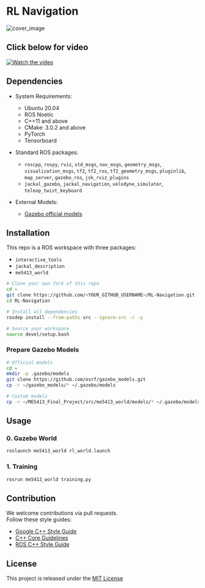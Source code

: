 # RL Navigation

![cover_image](src/me5413_world/media/gz_world.png)

## Click below for video
[![Watch the video](media/thumbnail.png)](https://www.youtube.com/watch?v=4XAWQVB_mV8)

## Dependencies

* System Requirements:
  * Ubuntu 20.04
  * ROS Noetic
  * C++11 and above
  * CMake: 3.0.2 and above
  * PyTorch
  * Tensorboard
  
* Standard ROS packages:
  * `roscpp`, `rospy`, `rviz`, `std_msgs`, `nav_msgs`, `geometry_msgs`, `visualization_msgs`, `tf2`, `tf2_ros`, `tf2_geometry_msgs`, `pluginlib`, `map_server`, `gazebo_ros`, `jsk_rviz_plugins`
  * `jackal_gazebo`, `jackal_navigation`, `velodyne_simulator`, `teleop_twist_keyboard`
* External Models:
  * [Gazebo official models](https://github.com/osrf/gazebo_models)


## Installation

This repo is a ROS workspace with three packages:

- `interactive_tools`
- `jackal_description`
- `me5413_world`

```bash
# Clone your own fork of this repo
cd ~
git clone https://github.com/<YOUR_GITHUB_USERNAME>/RL-Navigation.git
cd RL-Navigation

# Install all dependencies
rosdep install --from-paths src --ignore-src -r -y

# Source your workspace
source devel/setup.bash
```


### Prepare Gazebo Models

```bash
# Official models
cd ~
mkdir -p .gazebo/models
git clone https://github.com/osrf/gazebo_models.git
cp -r ~/gazebo_models/* ~/.gazebo/models

# Custom models
cp -r ~/ME5413_Final_Project/src/me5413_world/models/* ~/.gazebo/models
```

## Usage

### 0. Gazebo World

```bash
roslaunch me5413_world rl_world.launch
```

### 1. Training

```bash
rosrun me5413_world training.py
```



## Contribution

We welcome contributions via pull requests.  
Follow these style guides:

- [Google C++ Style Guide](https://google.github.io/styleguide/cppguide.html)
- [C++ Core Guidelines](https://isocpp.github.io/CppCoreGuidelines/CppCoreGuidelines#main)
- [ROS C++ Style Guide](http://wiki.ros.org/CppStyleGuide)

## License

This project is released under the [MIT License](https://github.com/NUS-Advanced-Robotics-Centre/ME5413_Final_Project/blob/main/LICENSE)
